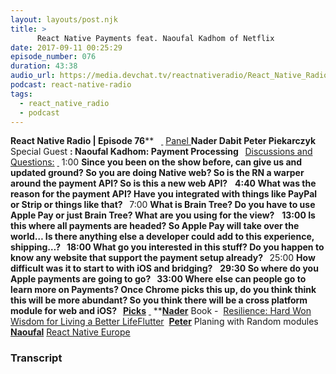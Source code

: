 ```yaml
---
layout: layouts/post.njk
title: >
      React Native Payments feat. Naoufal Kadhom of Netflix
date: 2017-09-11 00:25:29
episode_number: 076
duration: 43:38
audio_url: https://media.devchat.tv/reactnativeradio/React_Native_Radio_Episode_76.mp3
podcast: react-native-radio
tags: 
  - react_native_radio
  - podcast
---
```


 **React Native Radio | Episode 76**** &nbsp; ****<u> </u>**** <u>Panel </u> **Nader Dabit Peter Piekarczyk** Special Guest **: Naoufal Kadhom: Payment Processing &nbsp;** <u>Discussions and Questions:</u> ****<u> </u>**** 1:00 **Since you been on the show before, can give us and updated ground? So you are doing Native web? So is the RN a warper around the payment API? So is this a new web API?** &nbsp; ****4:40** What was the reason for the payment API? Have you integrated with things like PayPal or Strip or things like that? **&nbsp;**** 7:00 **What is Brain Tree? Do you have to use Apple Pay or just Brain Tree? What are you using for the view?** &nbsp; ****13:00** Is this where all payments are headed? So Apple Pay will take over the world… Is there anything else a developer could add to this experience, shipping…? &nbsp; **18:00** What go you interested in this stuff? Do you happen to know any website that support the payment setup already? **&nbsp;**** 25:00 **How difficult was it to start to with iOS and bridging?** &nbsp; ****29:30** So where do you Apple payments are going to go? &nbsp; **33:00** Where else can people go to learn more on Payments? Once Chrome picks this up, do you think think this will be more abundant? So you think there will be a cross platform module for web and iOS? &nbsp; **<u>Picks</u>**** <u> </u> ****<u>Nader</u>** Book -&nbsp; [Resilience: Hard Won Wisdom for Living a Better Life](https://www.amazon.com/dp/B00LZ7GSNU/ref=dp-kindle-redirect?_encoding=UTF8&btkr=1)[Flutter](https://flutter.io)&nbsp; **<u>Peter</u>** Planing with Random modules &nbsp; **<u>Naoufal</u>** [React Native Europe](https://react-native.eu/)

### Transcript


